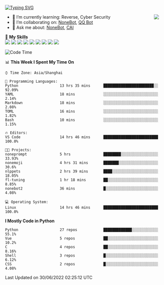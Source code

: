 [![Typing SVG](https://readme-typing-svg.herokuapp.com?size=25&duration=2500&color=8C43EA&vCenter=true&width=200&height=40&lines=Hi+there+%F0%9F%91%8B%F0%9F%8F%BB;I'm+yanyongyu)](https://git.io/typing-svg)

<a href="#">
  <img align="right" src="https://github-readme-stats.vercel.app/api?username=yanyongyu&count_private=true&show_icons=true&bg_color=15,f2f7fd,E0EAFC" />
</a>

- 🌱 I’m currently learning: Reverse, Cyber Security
- 👯 I’m collaborating on: [NoneBot](https://github.com/nonebot), [QQ Bot](https://github.com/Mrs4s/go-cqhttp)
- 💬 Ask me about: [NoneBot](https://github.com/nonebot), [CAI](https://github.com/cscs181/CAI)

🌟 **My Skills**  
![](https://img.shields.io/badge/-Python-3e74a2?style=flat-square&logo=Python&logoColor=fff)
![](https://img.shields.io/badge/-Node.js-339933?style=flat-square&logo=Node.js&logoColor=fff)
![](https://img.shields.io/badge/-Vue-4fc08d?style=flat-square&logo=Vue.js&logoColor=fff)
![](https://img.shields.io/badge/-React-2d98ce?style=flat-square&logo=React&logoColor=fff)
![](https://img.shields.io/badge/-Docker-2496ED?style=flat-square&logo=Docker&logoColor=fff)
![](https://img.shields.io/badge/-Linux-000000?style=flat-square&logo=Linux&logoColor=fff)
![](https://img.shields.io/badge/-MySQL-4479A1?style=flat-square&logo=MySQL&logoColor=fff)
![](https://img.shields.io/badge/-Redis-DC382D?style=flat-square&logo=Redis&logoColor=fff)
![](https://img.shields.io/badge/-MongoDB-47A248?style=flat-square&logo=MongoDB&logoColor=fff)

<!--START_SECTION:waka-->
![Code Time](http://img.shields.io/badge/Code%20Time-2%2C422%20hrs%205%20mins-blue)

📊 **This Week I Spent My Time On** 

```text
⌚︎ Time Zone: Asia/Shanghai

💬 Programming Languages: 
Python                   13 hrs 35 mins      ███████████████████████░░   92.09% 
YAML                     18 mins             ░░░░░░░░░░░░░░░░░░░░░░░░░   2.14% 
Markdown                 18 mins             ░░░░░░░░░░░░░░░░░░░░░░░░░   2.08% 
TOML                     16 mins             ░░░░░░░░░░░░░░░░░░░░░░░░░   1.82% 
Bash                     10 mins             ░░░░░░░░░░░░░░░░░░░░░░░░░   1.15%

🔥 Editors: 
VS Code                  14 hrs 46 mins      █████████████████████████   100.0%

🐱‍💻 Projects: 
noneprompt               5 hrs               ████████░░░░░░░░░░░░░░░░░   33.93% 
nonemoji                 4 hrs 31 mins       ███████░░░░░░░░░░░░░░░░░░   30.6% 
nlppets                  2 hrs 39 mins       ████░░░░░░░░░░░░░░░░░░░░░   18.05% 
fl-tuning                1 hr 18 mins        ██░░░░░░░░░░░░░░░░░░░░░░░   8.85% 
nonebot2                 36 mins             █░░░░░░░░░░░░░░░░░░░░░░░░   4.08%

💻 Operating System: 
Linux                    14 hrs 46 mins      █████████████████████████   100.0%

```

**I Mostly Code in Python** 

```text
Python                   27 repos            █████████████░░░░░░░░░░░░   55.1% 
Vue                      5 repos             ██░░░░░░░░░░░░░░░░░░░░░░░   10.2% 
C                        4 repos             ██░░░░░░░░░░░░░░░░░░░░░░░   8.16% 
Shell                    3 repos             █░░░░░░░░░░░░░░░░░░░░░░░░   6.12% 
CSS                      2 repos             █░░░░░░░░░░░░░░░░░░░░░░░░   4.08%

```



 Last Updated on 30/06/2022 02:25:12 UTC
<!--END_SECTION:waka-->
